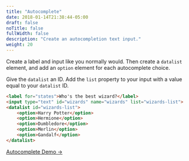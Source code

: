 ```yaml
---
title: "Autocomplete"
date: 2018-01-14T21:38:44-05:00
draft: false
noTitle: false
fullWidth: false
description: "Create an autocompletion text input."
weight: 20
---
```


Create a label and input like you normally would. Then create a `datalist` element, and add an `option` element for each autocomplete choice.

Give the `datalist` an ID. Add the `list` property to your input with a value equal to your `datalist` ID.

```html
<label for="states">Who's the best wizard?</label>
<input type="text" id="wizards" name="wizards" list="wizards-list">
<datalist id="wizards-list">
	<option>Harry Potter</option>
	<option>Hermione</option>
	<option>Dumbledore</option>
	<option>Merlin</option>
	<option>Gandalf</option>
</datalist>
```

[Autocomplete Demo &rarr;](https://codepen.io/cferdinandi/pen/BMEVrx)